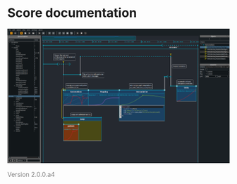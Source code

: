 # Score documentation

![Score scenario](./images/score_scenario.png)

<span style="color:grey">Version 2.0.0.a4</span>